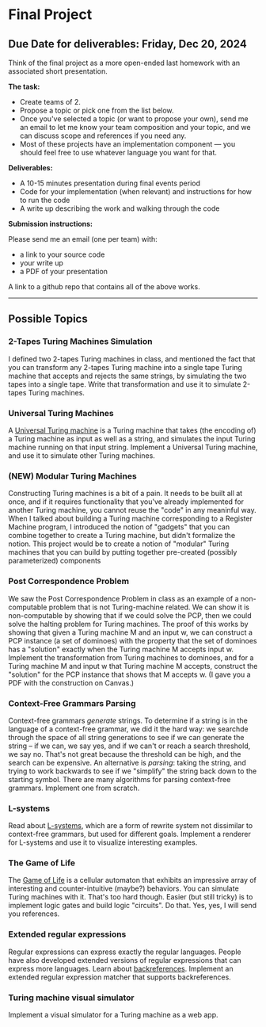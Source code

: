 
<script>
  document.title = 'Final Project - FOCS FA24'
</script>

# Final Project

## Due Date for deliverables: Friday, Dec 20, 2024

Think of the final project as a more open-ended last homework with an associated short presentation.

<b>The task:</b> 

- Create teams of 2.
- Propose a topic or pick one from the list below.
- Once you've selected a topic (or want to propose your own), send me an email to let me know your team composition and your topic, and we can discuss scope and references if you need any.
- Most of these projects have an implementation component — you should feel free to use whatever language you want for that.

<b>Deliverables:</b>

- A 10-15 minutes presentation during final events period
- Code for your implementation (when relevant) and instructions for how to run the code
- A write up describing the work and walking through the code

<b>Submission instructions:</b>

Please send me an email (one per team) with:

- a link to your source code
- your write up
- a PDF of your presentation

A link to a github repo that contains all of the above works.



***

## Possible Topics

### 2-Tapes Turing Machines Simulation

I defined two 2-tapes Turing machines in class, and mentioned the fact that you can transform any
2-tapes Turing machine into a single tape Turing machine that accepts and rejects the same strings,
by simulating the two tapes into a single tape. Write that transformation and use it to simulate
2-tapes Turing machines.

### Universal Turing Machines

A [Universal Turing machine](https://en.wikipedia.org/wiki/Universal_Turing_machine) is a Turing
machine that takes (the encoding of) a Turing machine as input as well as a string, and simulates
the input Turing machine running on that input string. Implement a Universal Turing machine, and use
it to simulate other Turing machines.


### (NEW) Modular Turing Machines

Constructing Turing machines is a bit of a pain. It needs to be built all at once, and if it
requires functionality that you've already implemented for another Turing machine, you cannot reuse
the "code" in any meaninful way. When I talked about building a Turing machine corresponding to a
Register Machine program, I introduced the notion of "gadgets" that you can combine together to
create a Turing machine, but didn't formalize the notion. This project would be to create a notion
of "modular" Turing machines that you can build by putting together pre-created (possibly
parameterized) components


### Post Correspondence Problem

We saw the Post Correspondence Problem in class as an example of a non-computable problem that is
not Turing-machine related. We can show it is non-computable by showing that if we could solve
the PCP, then we could solve the halting problem for Turing machines. The proof of this works by
showing that given a Turing machine M and an input w, we can construct a PCP instance (a set of
dominoes) with the property that the set of dominoes has a "solution" exactly when the Turing
machine M accepts input w. Implement the transformation from Turing machines to dominoes, and for a
Turing machine M and input w that Turing machine M accepts, construct the "solution" for the PCP
instance that shows that M accepts w. (I gave you a PDF with the construction on Canvas.)


### Context-Free Grammars Parsing

Context-free grammars *generate* strings. To determine if a string is in the language of a context-free grammar, we did it the hard way: we searchde through the space of all string generations to see if we can generate the string – if we can, we say yes, and if we can't or reach a search threshold, we say no. That's not great because the threshold can be high, and the search can be expensive. An alternative is *parsing*: taking the string, and trying to work backwards to see if we "simplify" the string back down to the starting symbol. There are many algorithms for parsing context-free grammars. Implement one from scratch.


### L-systems

Read about [L-systems](https://en.wikipedia.org/wiki/L-system), which are a form of rewrite system
not dissimilar to context-free grammars, but used for different goals. Implement a renderer for
L-systems and use it to visualize interesting examples.


### The Game of Life

The [Game of Life](https://en.wikipedia.org/wiki/The_Game_of_Life) is a cellular automaton that
exhibits an impressive array of interesting and counter-intuitive (maybe?) behaviors. You can
simulate Turing machines with it. That's too hard though. Easier (but still tricky) is to implement
logic gates and build logic "circuits". Do that. Yes, yes, I will send you references.


### Extended regular expressions

Regular expressions can express exactly the regular languages. People have also developed extended versions of regular expressions that can express more languages. Learn about [backreferences](https://developer.mozilla.org/en-US/docs/Web/JavaScript/Reference/Regular_expressions/Backreference). Implement an extended regular expression matcher that supports backreferences.


### Turing machine visual simulator

Implement a visual simulator for a Turing machine as a web app.
